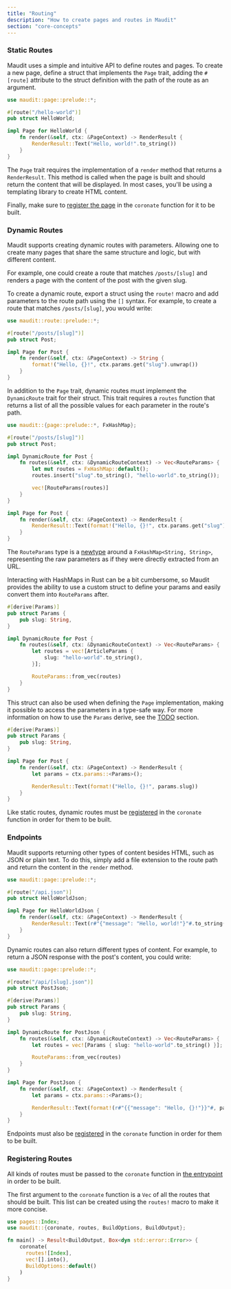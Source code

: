 ```yaml
---
title: "Routing"
description: "How to create pages and routes in Maudit"
section: "core-concepts"
---
```


### Static Routes

Maudit uses a simple and intuitive API to define routes and pages. To create a new page, define a struct that implements the `Page` trait, adding the `#[route]` attribute to the struct definition with the path of the route as an argument.

```rust
use maudit::page::prelude::*;

#[route("/hello-world")]
pub struct HelloWorld;

impl Page for HelloWorld {
    fn render(&self, ctx: &PageContext) -> RenderResult {
        RenderResult::Text("Hello, world!".to_string())
    }
}
```

The `Page` trait requires the implementation of a `render` method that returns a `RenderResult`. This method is called when the page is built and should return the content that will be displayed. In most cases, you'll be using a templating library to create HTML content.

Finally, make sure to [register the page](#registering-routes) in the `coronate` function for it to be built.

### Dynamic Routes

Maudit supports creating dynamic routes with parameters. Allowing one to create many pages that share the same structure and logic, but with different content.

For example, one could create a route that matches `/posts/[slug]` and renders a page with the content of the post with the given slug.

To create a dynamic route, export a struct using the `route!` macro and add parameters to the route path using the `[]` syntax. For example, to create a route that matches `/posts/[slug]`, you would write:

```rust
use maudit::route::prelude::*;

#[route("/posts/[slug]")]
pub struct Post;

impl Page for Post {
    fn render(&self, ctx: &PageContext) -> String {
        format!("Hello, {}!", ctx.params.get("slug").unwrap())
    }
}
```

In addition to the `Page` trait, dynamic routes must implement the `DynamicRoute` trait for their struct. This trait requires a `routes` function that returns a list of all the possible values for each parameter in the route's path.

```rust
use maudit::{page::prelude::*, FxHashMap};

#[route("/posts/[slug]")]
pub struct Post;

impl DynamicRoute for Post {
    fn routes(&self, ctx: &DynamicRouteContext) -> Vec<RouteParams> {
        let mut routes = FxHashMap::default();
        routes.insert("slug".to_string(), "hello-world".to_string());

        vec![RouteParams(routes)]
    }
}

impl Page for Post {
    fn render(&self, ctx: &PageContext) -> RenderResult {
        RenderResult::Text(format!("Hello, {}!", ctx.params.get("slug").unwrap()))
    }
}
```

The `RouteParams` type is a [newtype](https://doc.rust-lang.org/rust-by-example/generics/new_types.html) around a `FxHashMap<String, String>`, representing the raw parameters as if they were directly extracted from an URL.

Interacting with HashMaps in Rust can be a bit cumbersome, so Maudit provides the ability to use a custom struct to define your params and easily convert them into `RouteParams` after.

```rust
#[derive(Params)]
pub struct Params {
    pub slug: String,
}

impl DynamicRoute for Post {
    fn routes(&self, ctx: &DynamicRouteContext) -> Vec<RouteParams> {
        let routes = vec![ArticleParams {
            slug: "hello-world".to_string(),
        }];

        RouteParams::from_vec(routes)
    }
}
```

This struct can also be used when defining the `Page` implementation, making it possible to access the parameters in a type-safe way. For more information on how to use the `Params` derive, see the [TODO](TODO) section.

```rust
#[derive(Params)]
pub struct Params {
    pub slug: String,
}

impl Page for Post {
    fn render(&self, ctx: &PageContext) -> RenderResult {
        let params = ctx.params::<Params>();

        RenderResult::Text(format!("Hello, {}!", params.slug))
    }
}
```

Like static routes, dynamic routes must be [registered](#registering-routes) in the `coronate` function in order for them to be built.

### Endpoints

Maudit supports returning other types of content besides HTML, such as JSON or plain text. To do this, simply add a file extension to the route path and return the content in the `render` method.

```rust
use maudit::page::prelude::*;

#[route("/api.json")]
pub struct HelloWorldJson;

impl Page for HelloWorldJson {
    fn render(&self, ctx: &PageContext) -> RenderResult {
        RenderResult::Text(r#"{"message": "Hello, world!"}"#.to_string())
    }
}
```

Dynamic routes can also return different types of content. For example, to return a JSON response with the post's content, you could write:

```rust
use maudit::page::prelude::*;

#[route("/api/[slug].json")]
pub struct PostJson;

#[derive(Params)]
pub struct Params {
    pub slug: String,
}

impl DynamicRoute for PostJson {
    fn routes(&self, ctx: &DynamicRouteContext) -> Vec<RouteParams> {
        let routes = vec![Params { slug: "hello-world".to_string() }];

        RouteParams::from_vec(routes)
    }
}

impl Page for PostJson {
    fn render(&self, ctx: &PageContext) -> RenderResult {
        let params = ctx.params::<Params>();

        RenderResult::Text(format!(r#"{{"message": "Hello, {}!"}}"#, params.slug))
    }
}
```

Endpoints must also be [registered](#registering-routes) in the `coronate` function in order for them to be built.

### Registering Routes

All kinds of routes must be passed to the `coronate` function in [the entrypoint](/docs/entrypoint) in order to be built.

The first argument to the `coronate` function is a `Vec` of all the routes that should be built. This list can be created using the `routes!` macro to make it more concise.

```rust
use pages::Index;
use maudit::{coronate, routes, BuildOptions, BuildOutput};

fn main() -> Result<BuildOutput, Box<dyn std::error::Error>> {
    coronate(
      routes![Index],
      vec![].into(),
      BuildOptions::default()
    )
}
```
